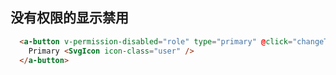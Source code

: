 
## 没有权限的显示禁用
```html
  <a-button v-permission-disabled="role" type="primary" @click="changeTheme">
    Primary <SvgIcon icon-class="user" />
  </a-button>
```